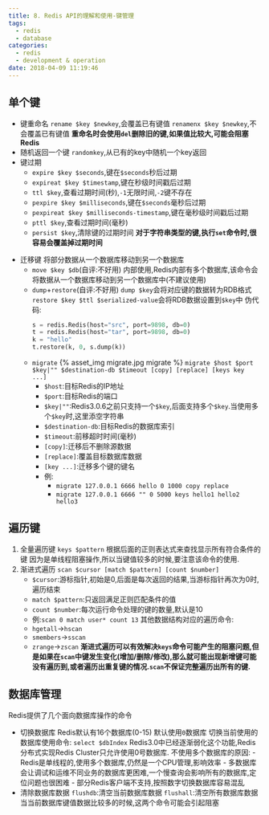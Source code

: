 ```yaml
---
title: 8. Redis API的理解和使用-键管理
tags:
  - redis
  - database
categories:
  - redis
  - development & operation
date: 2018-04-09 11:19:46
---
```



## 单个键

- 键重命名
	`rename $key $newkey`,会覆盖已有键值
	`renamenx $key $newkey`,不会覆盖已有键值
	**重命名时会使用`del`删除旧的键,如果值比较大,可能会阻塞Redis**
- 随机返回一个键
	`randomkey`,从已有的key中随机一个key返回
- 键过期
	- `expire $key $seconds`,键在`$seconds`秒后过期
	- `expireat $key $timestamp`,键在秒级时间戳后过期
	- `ttl $key`,查看过期时间(秒),`-1`无限时间,`-2`键不存在
	- `pexpire $key $milliseconds`,键在`$seconds`毫秒后过期
	- `pexpireat $key $milliseconds-timestamp`,键在毫秒级时间戳后过期
	- `pttl $key`,查看过期时间(毫秒)
	- `persist $key`,清除键的过期时间
	**对于字符串类型的键,执行`set`命令时,很容易会覆盖掉过期时间**
<!-- more -->
- 迁移键
	将部分数据从一个数据库移动到另一个数据库
	- `move $key $db`(自评:不好用)
		内部使用,Redis内部有多个数据库,该命令会将数据从一个数据库移动到另一个数据库中(不建议使用)
	- `dump`+`restore`(自评:不好用)
		`dump $key`会将对应键的数据转为RDB格式
		`restore $key $ttl $serialized-value`会将RDB数据设置到`$key`中
		伪代码:
		```python
		s = redis.Redis(host="src", port=9898, db=0)
		t = redis.Redis(host="tar", port=9898, db=0)
		k = "hello"
		t.restore(k, 0, s.dump(k))
		```
	- `migrate`
		{% asset_img migrate.jpg migrate %}
		`migrate $host $port $key|"" $destination-db $timeout [copy] [replace] [keys key ...]`
		- `$host`:目标Redis的IP地址
		- `$port`:目标Redis的端口
		- `$key|""`:Redis3.0.6之前只支持一个`$key`,后面支持多个`$key`.当使用多个`$key`时,这里添空字符串
		- `$destination-db`:目标Redis的数据库索引
		- `$timeout`:前移超时时间(毫秒)
		- `[copy]`:迁移后不删除源数据
		- `[replace]`:覆盖目标数据库数据
		- `[key ...]`:迁移多个键的键名
		- 例:
			- `migrate 127.0.0.1 6666 hello 0 1000 copy replace`
			- `migrate 127.0.0.1 6666 "" 0 5000 keys hello1 hello2 hello3`

## 遍历键

1. 全量遍历键
	`keys $pattern`
	根据后面的正则表达式来查找显示所有符合条件的键
	因为是单线程阻塞操作,所以当键值较多的时候,要注意该命令的使用.
2. 渐进式遍历
	`scan $cursor [match $pattern] [count $number]`
	- `$cursor`:游标指针,初始是0,后面是每次返回的结果,当游标指针再次为0时,遍历结束
	- `match $pattern`:只返回满足正则匹配条件的值
	- `count $number`:每次运行命令处理的键的数量,默认是10
	- 例:`scan 0 match user* count 13`
	其他数据结构对应的遍历命令:
	- `hgetall`->`hscan`
	- `smembers`->`sscan`
	- `zrange`->`zscan`
	**渐进式遍历可以有效解决`keys`命令可能产生的阻塞问题,但是如果在`scan`中键发生变化(增加/删除/修改),那么就可能出现新增键可能没有遍历到,或者遍历出重复键的情况.`scan`不保证完整遍历出所有的键.**

## 数据库管理

Redis提供了几个面向数据库操作的命令

- 切换数据库
	Redis默认有16个数据库(0-15)
	默认使用`0`数据库
	切换当前使用的数据库使用命令:
	`select $dbIndex`
	Redis3.0中已经逐渐弱化这个功能,Redis分布式实现Redis Cluster只允许使用0号数据库.
	不使用多个数据库的原因:
		- Redis是单线程的,使用多个数据库,仍然是一个CPU管理,影响效率
		- 多数据库会让调试和运维不同业务的数据库更困难,一个慢查询会影响所有的数据库,定位问题也很困难
		- 部分Redis客户端不支持,按照数字切换数据库容易混乱
- 清除数据库数据
	`flushdb`:清空当前数据库数据
	`flushall`:清空所有数据库数据
	当当前数据库键值数据比较多的时候,这两个命令可能会引起阻塞


